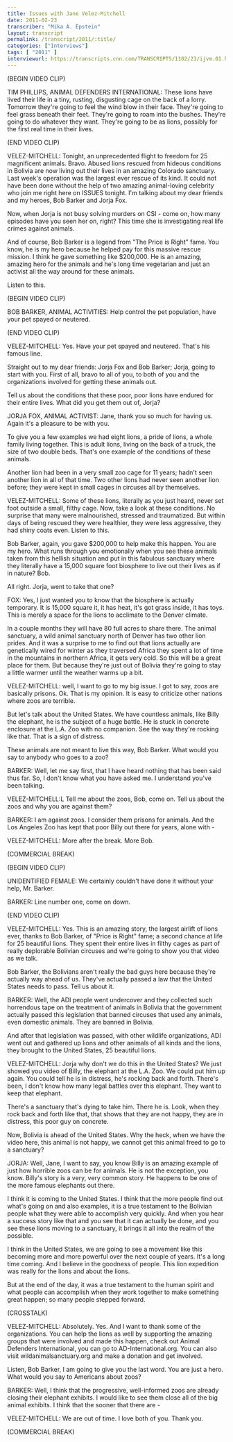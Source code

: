 ```yaml
---
title: Issues with Jane Velez-Mitchell
date: 2011-02-23
transcriber: "Mika A. Epstein"
layout: transcript
permalink: /transcript/2011/:title/
categories: ["Interviews"]
tags: [ "2011" ]
interviewurl: https://transcripts.cnn.com/TRANSCRIPTS/1102/23/ijvm.01.html
---
```


(BEGIN VIDEO CLIP)

TIM PHILLIPS, ANIMAL DEFENDERS INTERNATIONAL: These lions have lived their life in a tiny, rusting, disgusting cage on the back of a lorry. Tomorrow they're going to feel the wind blow in their face. They're going to feel grass beneath their feet. They're going to roam into the bushes. They're going to do whatever they want. They're going to be as lions, possibly for the first real time in their lives.

(END VIDEO CLIP)

VELEZ-MITCHELL: Tonight, an unprecedented flight to freedom for 25 magnificent animals. Bravo. Abused lions rescued from hideous conditions in Bolivia are now living out their lives in an amazing Colorado sanctuary. Last week's operation was the largest ever rescue of its kind. It could not have been done without the help of two amazing animal-loving celebrity who join me right here on ISSUES tonight. I'm talking about my dear friends and my heroes, Bob Barker and Jorja Fox.

Now, when Jorja is not busy solving murders on CSI - come on, how many episodes have you seen her on, right? This time she is investigating real life crimes against animals.

And of course, Bob Barker is a legend from "The Price is Right" fame. You know, he is my hero because he helped pay for this massive rescue mission. I think he gave something like $200,000. He is an amazing, amazing hero for the animals and he's long time vegetarian and just an activist all the way around for these animals.

Listen to this.

(BEGIN VIDEO CLIP)

BOB BARKER, ANIMAL ACTIVITIES: Help control the pet population, have your pet spayed or neutered.

(END VIDEO CLIP)

VELEZ-MITCHELL: Yes. Have your pet spayed and neutered. That's his famous line.

Straight out to my dear friends: Jorja Fox and Bob Barker; Jorja, going to start with you. First of all, bravo to all of you, to both of you and the organizations involved for getting these animals out.

Tell us about the conditions that these poor, poor lions have endured for their entire lives. What did you get them out of, Jorja?

JORJA FOX, ANIMAL ACTIVIST: Jane, thank you so much for having us. Again it's a pleasure to be with you.

To give you a few examples we had eight lions, a pride of lions, a whole family living together. This is adult lions, living on the back of a truck, the size of two double beds. That's one example of the conditions of these animals.

Another lion had been in a very small zoo cage for 11 years; hadn't seen another lion in all of that time. Two other lions had never seen another lion before; they were kept in small cages in circuses all by themselves.

VELEZ-MITCHELL: Some of these lions, literally as you just heard, never set foot outside a small, filthy cage. Now, take a look at these conditions. No surprise that many were malnourished, stressed and traumatized. But within days of being rescued they were healthier, they were less aggressive, they had shiny coats even. Listen to this.

Bob Barker, again, you gave $200,000 to help make this happen. You are my hero. What runs through you emotionally when you see these animals taken from this hellish situation and put in this fabulous sanctuary where they literally have a 15,000 square foot biosphere to live out their lives as if in nature? Bob.

All right. Jorja, went to take that one?

FOX: Yes, I just wanted you to know that the biosphere is actually temporary. It is 15,000 square it, it has heat, it's got grass inside, it has toys. This is merely a space for the lions to acclimate to the Denver climate.

In a couple months they will have 80 full acres to share there. The animal sanctuary, a wild animal sanctuary north of Denver has two other lion prides. And it was a surprise to me to find out that lions actually are genetically wired for winter as they traversed Africa they spent a lot of time in the mountains in northern Africa, it gets very cold. So this will be a great place for them. But because they're just out of Bolivia they're going to stay a little warmer until the weather warms up a bit.

VELEZ-MITCHELL: well, I want to go to my big issue. I got to say, zoos are basically prisons. Ok. That is my opinion. It is easy to criticize other nations where zoos are terrible.

But let's talk about the United States. We have countless animals, like Billy the elephant, he is the subject of a huge battle. He is stuck in concrete enclosure at the L.A. Zoo with no companion. See the way they're rocking like that. That is a sign of distress.

These animals are not meant to live this way, Bob Barker. What would you say to anybody who goes to a zoo?

BARKER: Well, let me say first, that I have heard nothing that has been said thus far. So, I don't know what you have asked me. I understand you've been talking.

VELEZ-MITCHELL:L Tell me about the zoos, Bob, come on. Tell us about the zoos and why you are against them?

BARKER: I am against zoos. I consider them prisons for animals. And the Los Angeles Zoo has kept that poor Billy out there for years, alone with -

VELEZ-MITCHELL: More after the break. More Bob.

(COMMERCIAL BREAK)

(BEGIN VIDEO CLIP)

UNIDENTIFIED FEMALE: We certainly couldn't have done it without your help, Mr. Barker.

BARKER: Line number one, come on down.

(END VIDEO CLIP)

VELEZ-MITCHELL: Yes. This is an amazing story, the largest airlift of lions ever, thanks to Bob Barker, of "Price is Right" fame; a second chance at life for 25 beautiful lions. They spent their entire lives in filthy cages as part of really deplorable Bolivian circuses and we're going to show you that video as we talk.

Bob Barker, the Bolivians aren't really the bad guys here because they're actually way ahead of us. They've actually passed a law that the United States needs to pass. Tell us about it.

BARKER: Well, the ADI people went undercover and they collected such horrendous tape on the treatment of animals in Bolivia that the government actually passed this legislation that banned circuses that used any animals, even domestic animals. They are banned in Bolivia.

And after that legislation was passed, with other wildlife organizations, ADI went out and gathered up lions and other animals of all kinds and the lions, they brought to the United States, 25 beautiful lions.

VELEZ-MITCHELL: Jorja why don't we do this in the United States? We just showed you video of Billy, the elephant at the L.A. Zoo. We could put him up again. You could tell he is in distress, he's rocking back and forth. There's been, I don't know how many legal battles over this elephant. They want to keep that elephant.

There's a sanctuary that's dying to take him. There he is. Look, when they rock back and forth like that, that shows that they are not happy, they are in distress, this poor guy on concrete.

Now, Bolivia is ahead of the United States. Why the heck, when we have the video here, this animal is not happy, we cannot get this animal freed to go to a sanctuary?

JORJA: Well, Jane, I want to say, you know Billy is an amazing example of just how horrible zoos can be for animals. He is not the exception, you know. Billy's story is a very, very common story. He happens to be one of the more famous elephants out there.

I think it is coming to the United States. I think that the more people find out what's going on and also examples, it is a true testament to the Bolivian people what they were able to accomplish very quickly. And when you hear a success story like that and you see that it can actually be done, and you see these lions moving to a sanctuary, it brings it all into the realm of the possible.

I think in the United States, we are going to see a movement like this becoming more and more powerful over the next couple of years. It's a long time coming. And I believe in the goodness of people. This lion expedition was really for the lions and about the lions.

But at the end of the day, it was a true testament to the human spirit and what people can accomplish when they work together to make something great happen; so many people stepped forward.

(CROSSTALK)

VELEZ-MITCHELL: Absolutely. Yes. And I want to thank some of the organizations. You can help the lions as well by supporting the amazing groups that were involved and made this happen, check out Animal Defenders International, you can go to AD-International.org. You can also visit wildanimalsanctuary.org and make a donation and get involved.

Listen, Bob Barker, I am going to give you the last word. You are just a hero. What would you say to Americans about zoos?

BARKER: Well, I think that the progressive, well-informed zoos are already closing their elephant exhibits. I would like to see them close all of the big animal exhibits. I think that the sooner that there are -

VELEZ-MITCHELL: We are out of time. I love both of you. Thank you.

(COMMERCIAL BREAK)
